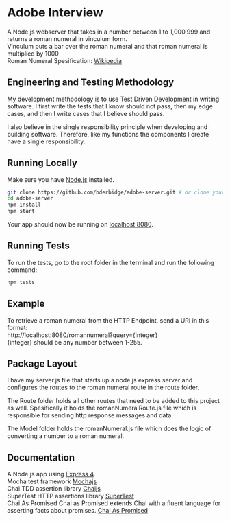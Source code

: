 # Adobe Interview

A Node.js webserver that takes in a number between 1 to 1,000,999 and returns a roman numeral in vinculum form.  <br>
Vinculum puts a bar over the roman numeral and that roman numeral is multiplied by 1000 <br>
Roman Numeral Spesification: [Wikipedia](https://en.wikipedia.org/wiki/Roman_numerals)

## Engineering and Testing Methodology

My development methodology is to use Test Driven Development in writing software.
I first write the tests that I know should not pass, then my edge cases, and then I write cases that I believe should pass. 

I also believe in the single responsibility principle when developing and building software.
Therefore, like my functions the components I create have a single responsibility.

## Running Locally

Make sure you have [Node.js](http://nodejs.org/) installed.
```sh
git clone https://github.com/bderbidge/adobe-server.git # or clone your own fork
cd adobe-server
npm install
npm start
```

Your app should now be running on [localhost:8080](http://localhost:8080/).

## Running Tests

To run the tests, go to the root folder in the terminal and run the following command:
```sh
npm tests
``` 

## Example

To retrieve a roman numeral from the HTTP Endpoint, send a URI in this format: <br>
http://localhost:8080/romannumeral?query={integer} <br>
{integer} should be any number between 1-255.

## Package Layout

I have my server.js file that starts up a node.js express server and  configures the routes to the roman numeral route in the route folder.

The Route folder holds all other routes that need to be added to this project as well. Spesifically it holds the romanNumeralRoute.js file which is responsible for sending http response messages and data.

The Model folder holds the romanNumeral.js file which does the logic of converting a number to a roman numeral.

## Documentation

A Node.js app using [Express 4](http://expressjs.com/). <br>
Mocha test framework [Mochajs](https://mochajs.org/) <br>
Chai TDD assertion library [Chaijs](https://www.chaijs.com/)<br>
SuperTest HTTP assertions library [SuperTest](https://www.npmjs.com/package/supertest)<br>
Chai As Promised Chai as Promised extends Chai with a fluent language for asserting facts about promises. [Chai As Promised](https://www.npmjs.com/package/chai-as-promised)<br>